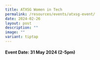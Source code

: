 ```yaml
---
title: ATXSG Women in Tech
permalink: /resources/events/atxsg-event/
date: 2024-02-26
layout: post
description: ""
image: ""
variant: tiptap
---
```

<h4><strong>Event Date: 31 May 2024 (2-5pm)</strong><br></h4>
<p></p>